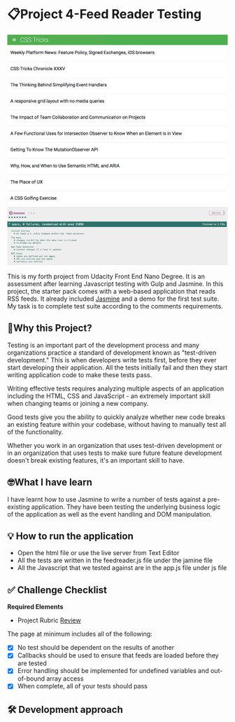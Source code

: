 # 📋Project 4-Feed Reader Testing

![Alt text](image/overview.png?raw=true)

This is my forth project from Udacity Front End Nano Degree. It is an assessment after learning Javascript testing with Gulp and Jasmine. In this project, the starter pack comes with a web-based application that reads RSS feeds. It already included [Jasmine](http://jasmine.github.io/) and a demo for the first test suite. My task is to complete test suite according to the comments requirements.

## 🤔Why this Project?

Testing is an important part of the development process and many organizations practice a standard of development known as "test-driven development." This is when developers write tests first, before they ever start developing their application. All the tests initially fail and then they start writing application code to make these tests pass.

Writing effective tests requires analyzing multiple aspects of an application including the HTML, CSS and JavaScript - an extremely important skill when changing teams or joining a new company.

Good tests give you the ability to quickly analyze whether new code breaks an existing feature within your codebase, without having to manually test all of the functionality.

Whether you work in an organization that uses test-driven development or in an organization that uses tests to make sure future feature development doesn't break existing features, it's an important skill to have.

## 🤓What I have learn

I have learnt how to use Jasmine to write a number of tests against a pre-existing application. They have been testing the underlying business logic of the application as well as the event handling and DOM manipulation.

## 💡 How to run the application

- Open the html file or use the live server from Text Editor
- All the tests are written in the feedreader.js file under the jamine file
- All the Javascript that we tested against are in the app.js file under js file

## ✅ Challenge Checklist

**Required Elements**

- Project Rubric [Review](https://review.udacity.com/#!/rubrics/18/view)

The page at minimum includes all of the following:

- [x] No test should be dependent on the results of another
- [x] Callbacks should be used to ensure that feeds are loaded before they are tested
- [x] Error handling should be implemented for undefined variables and out-of-bound array access
- [x] When complete, all of your tests should pass

## 🛠 Development approach
